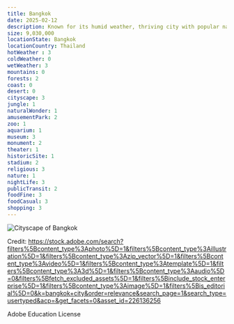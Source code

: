 ```yaml
---
title: Bangkok
date: 2025-02-12
description: Known for its humid weather, thriving city with popular nature scenes, religious sites, food, and nightlife.
size: 9,030,000
locationState: Bangkok
locationCountry: Thailand
hotWeather : 3
coldWeather: 0
wetWeather: 3
mountains: 0
forests: 2
coast: 0
desert: 0
cityscape: 3
jungle: 1
naturalWonder: 1
amusementPark: 2
zoo: 1
aquarium: 1
museum: 3
monument: 2
theater: 1
historicSite: 1
stadium: 2
religious: 3
nature: 1
nightLife: 3
publicTransit: 2
foodFine: 3
foodCasual: 3
shopping: 3
---
```


![Cityscape of Bangkok](Bangkok.jpeg "Bangkok, Thailand")

Credit: https://stock.adobe.com/search?filters%5Bcontent_type%3Aphoto%5D=1&filters%5Bcontent_type%3Aillustration%5D=1&filters%5Bcontent_type%3Azip_vector%5D=1&filters%5Bcontent_type%3Avideo%5D=1&filters%5Bcontent_type%3Atemplate%5D=1&filters%5Bcontent_type%3A3d%5D=1&filters%5Bcontent_type%3Aaudio%5D=0&filters%5Bfetch_excluded_assets%5D=1&filters%5Binclude_stock_enterprise%5D=1&filters%5Bcontent_type%3Aimage%5D=1&filters%5Bis_editorial%5D=0&k=bangkok+city&order=relevance&search_page=1&search_type=usertyped&acp=&get_facets=0&asset_id=226136256

Adobe Education License